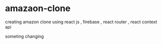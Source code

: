 # amazaon-clone
creating amazon clone using react js ,  firebase , react router , react context api

someting changing
